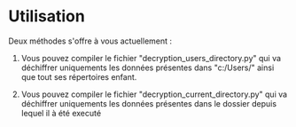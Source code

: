 # Utilisation

Deux méthodes s'offre à vous actuellement :

1. Vous pouvez compiler le fichier "decryption_users_directory.py" qui va déchiffrer uniquements les données présentes dans 
"c:/Users/" ainsi que tout ses répertoires enfant.

2. Vous pouvez compiler le fichier "decryption_current_directory.py" qui va déchiffrer uniquements les données présentes dans
le dossier depuis lequel il à été executé

